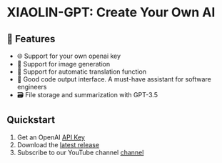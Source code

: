 
# XIAOLIN-GPT: Create Your Own AI

## 🚀 Features

- 🌐  Support for your own openai key
- 💾  Support for image generation
- 🧠  Support for automatic translation function
- 🔗 Good code output interface. A must-have assistant for software engineers
- 🗃️ File storage and summarization with GPT-3.5

## Quickstart

1. Get an OpenAI [API Key](https://platform.openai.com/account/api-keys)
2. Download the [latest release](https://github.com/littlelin-soft/next-gpt/releases/latest)
3. Subscribe to our YouTube channel  [channel](https://www.youtube.com/channel/UCI0lqJjNlnCEOg4BR-FmalA)

